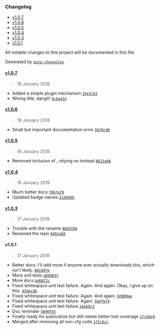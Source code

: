 <!-- START doctoc generated TOC please keep comment here to allow auto update -->
<!-- DON'T EDIT THIS SECTION, INSTEAD RE-RUN doctoc TO UPDATE -->
### Changelog

- [v1.0.7](#v107)
- [v1.0.6](#v106)
- [v1.0.5](#v105)
- [v1.0.4](#v104)
- [v1.0.3](#v103)
- [v1.0.1](#v101)

<!-- END doctoc generated TOC please keep comment here to allow auto update -->
All notable changes to this project will be documented in this file.

Generated by [`auto-changelog`](https://github.com/CookPete/auto-changelog).

#### [v1.0.7](https://github.com/julianjensen/ast-flow-graph/compare/v1.0.6...v1.0.7)
> 18 January 2018
- Added a simple plugin mechanism [`15e3cb3`](https://github.com/julianjensen/ast-flow-graph/commit/15e3cb337fc945d45e42f428550e1d8ff4317357)
- Wrong title, dangit! [`dc6a41d`](https://github.com/julianjensen/ast-flow-graph/commit/dc6a41d499990f4890bcdb0cb9c5c06a0b328f30)

#### [v1.0.6](https://github.com/julianjensen/ast-flow-graph/compare/v1.0.5...v1.0.6)
> 18 January 2018
- Small but important documentation error [`5bf0c96`](https://github.com/julianjensen/ast-flow-graph/commit/5bf0c96b03bd7cb86ac1b1719ea82bc9f42a1f33)

#### [v1.0.5](https://github.com/julianjensen/ast-flow-graph/compare/v1.0.4...v1.0.5)
> 18 January 2018
- Removed inclusion of , relying on  instead [`8613a66`](https://github.com/julianjensen/ast-flow-graph/commit/8613a66791e27f000f9f9813dff90c2ddd729f6d)

#### [v1.0.4](https://github.com/julianjensen/ast-flow-graph/compare/v1.0.3...v1.0.4)
> 18 January 2018
- Much better docs [`7867afd`](https://github.com/julianjensen/ast-flow-graph/commit/7867afd14734fa079fc5c14edda7cb248baf4db5)
- Updated badge names [`21d9d40`](https://github.com/julianjensen/ast-flow-graph/commit/21d9d4005217a2734cdd33ed0dd42df9517d0d39)

#### [v1.0.3](https://github.com/julianjensen/ast-flow-graph/compare/v1.0.1...v1.0.3)
> 17 January 2018
- Trouble with the rename [`08b5594`](https://github.com/julianjensen/ast-flow-graph/commit/08b55948fa81332804aa1d17a24ae9ffdc4ec610)
- Renamed the repo [`9491e68`](https://github.com/julianjensen/ast-flow-graph/commit/9491e68c026ed0750e7679836a9d3d1056f332ba)

#### v1.0.1
> 17 January 2018
- Better docs. I&#x27;ll add more if anyone ever actually downloads this, which isn&#x27;t likely. [`802d0f6`](https://github.com/julianjensen/ast-flow-graph/commit/802d0f6144b6711929d985c9bbd576c079c9ff7f)
- More unit tests [`e89d837`](https://github.com/julianjensen/ast-flow-graph/commit/e89d837505f004ef0c81113ba72bc9fdfe0b851e)
- More docs [`bd6872c`](https://github.com/julianjensen/ast-flow-graph/commit/bd6872c20198ab365fa6099174a61852fd3cc1ad)
- Fixed whitespace unit test failure. Again. And again. Okay, I give up on this. [`419ecdb`](https://github.com/julianjensen/ast-flow-graph/commit/419ecdb9a0db65228cbb7865f7c00ccc7746f5ab)
- Fixed whitespace unit test failure. Again. And again. [`02909ae`](https://github.com/julianjensen/ast-flow-graph/commit/02909ae20b0d8781da41d07cdacf508558bc4389)
- Fixed whitespace unit test failure. Again. [`5bdfbf4`](https://github.com/julianjensen/ast-flow-graph/commit/5bdfbf4d5a87de0f12eb2da2cc40332273775985)
- Fixed whitespace unit test failure [`24eb9c3`](https://github.com/julianjensen/ast-flow-graph/commit/24eb9c37f7900f9e9573680970291fa225e7be42)
- Doc reminder [`5890f55`](https://github.com/julianjensen/ast-flow-graph/commit/5890f5564da09aafd134099cb32b5bf83ff2734b)
- Finally ready for publication but still needs better test coverage [`1fc84e9`](https://github.com/julianjensen/ast-flow-graph/commit/1fc84e9617901dacdbfd62e9e1793cc5f94422c4)
- Merged after removing all  non-cfg code [`1f2c6cc`](https://github.com/julianjensen/ast-flow-graph/commit/1f2c6cc7bf9c46621ffc7ec62bc333798538ae29)

